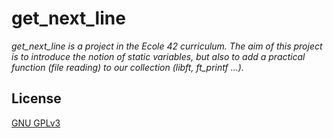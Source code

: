 # get_next_line
*get_next_line is a project in the Ecole 42 curriculum. The aim of this project is to introduce the notion of static variables, but also to add a practical function (file reading) to our collection (libft, ft_printf ...).*

## License
[GNU GPLv3](./LICENSE)